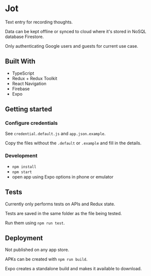 # Jot

Text entry for recording thoughts.

Data can be kept offline or synced to cloud where it's stored in NoSQL database Firestore.

Only authenticating Google users and guests for current use case.

## Built With

- TypeScript
- Redux + Redux Toolkit
- React Navigation
- Firebase
- Expo

## Getting started

### Configure credentials

See `credential.default.js` and `app.json.example`.

Copy the files without the `.default` or `.example` and fill in the details.

### Development

- `npm install`
- `npm start`
- open app using Expo options in phone or emulator

## Tests

Currently only performs tests on APIs and Redux state.

Tests are saved in the same folder as the file being tested.

Run them using `npm run test`.

## Deployment

Not published on any app store.

APKs can be created with `npm run build`.

Expo creates a standalone build and makes it available to download.

